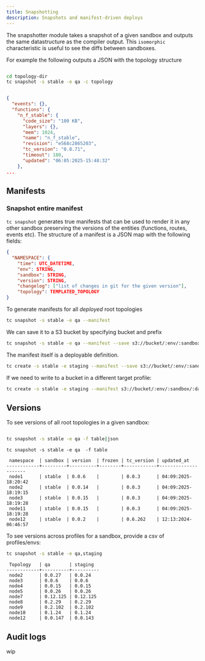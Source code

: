 ```yaml
---
title: Snapshotting
description: Snapshots and manifest-driven deploys
---
```

The snapshotter module takes a snapshot of a given sandbox and outputs the same datastructure as the compiler output. This `isomorphic` characteristic is useful to see the diffs between sandboxes.

For example the following outputs a JSON with the topology structure

```sh

cd topology-dir
tc snapshot -s stable -e qa -c topology
```

```json

{
  "events": {},
  "functions": {
    "n_f_stable": {
      "code_size": "100 KB",
      "layers": {},
      "mem": 1024,
      "name": "n_f_stable",
      "revision": "e568c2865203",
      "tc_version": "0.8.71",
      "timeout": 180,
      "updated": "06:05:2025-15:48:32"
    },
...
```

## Manifests

### Snapshot entire manifest

`tc snapshot` generates true manifests that can be used to render it in any other sandbox preserving the versions of the entities (functions, routes, events etc). The structure of a manifest is a JSON map with the following fields:

```json
{
  "NAMESPACE": {
    "time": UTC_DATETIME,
    "env": STRING,
    "sandbox": STRING,
    "version": STRING,
    "changelog": ["list of changes in git for the given version"],
    "topology": TEMPLATED_TOPOLOGY
}
```

To generate manifests for all _deployed_ root topologies

```sh
tc snapshot -s stable -e qa --manifest

```

We can save it to a S3 bucket by specifying bucket and prefix

```sh
tc snapshot -s stable -e qa --manifest --save s3://bucket/:env/:sandbox/:date.json
```

The manifest itself is a deployable definition.

```sh
tc create -s stable -e staging --manifest --save s3://bucket/:env/:sandbox/:date.json
```

If we need to write to a bucket in a different target profile:

```sh
tc create -s stable -e staging --manifest s3://bucket/:env/:sandbox/:date.json --target-profile cicd
```

## Versions


To see versions of all root topologies in a given sandbox:

```sh

tc snapshot -s stable -e qa -f table|json
```

```
tc snapshot -s stable -e qa  -f table
```

```pre
 namespace  | sandbox | version  | frozen | tc_version | updated_at
------------+---------+----------+--------+------------+---------------------
 node1      | stable  | 0.0.6    |        | 0.0.3      | 04:09:2025-18:20:42
 node2      | stable  | 0.0.14   |        | 0.0.3      | 04:09:2025-18:19:15
 node3      | stable  | 0.0.15   |        | 0.0.3      | 04:09:2025-18:19:28
 node11     | stable  | 0.0.15   |        | 0.0.3      | 04:09:2025-18:19:28
 node12     | stable  | 0.0.2    |        | 0.6.262    | 12:13:2024-06:46:57
```


To see versions across profiles for a sandbox, provide a csv of profiles/envs:

```sh
tc snapshot -s stable -e qa,staging
```

```
 Topology   | qa       | staging
------------+----------+----------
 node2      | 0.0.27   | 0.0.24
 node3      | 0.0.6    | 0.0.6
 node4      | 0.0.15   | 0.0.15
 node5      | 0.0.26   | 0.0.26
 node7      | 0.12.125 | 0.12.125
 node8      | 0.2.29   | 0.2.29
 node9      | 0.2.102  | 0.2.102
 node10     | 0.1.24   | 0.1.24
 node12     | 0.0.147  | 0.0.143
```

## Audit logs

wip
